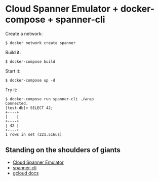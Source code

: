 # Cloud Spanner Emulator + docker-compose + spanner-cli

Create a network:
```
$ docker network create spanner
```

Build it:
```
$ docker-compose build
```

Start it:
```
$ docker-compose up -d
```

Try it:
```
$ docker-compose run spanner-cli ./wrap
Connected.
[test-db]> SELECT 42;
+----+
|    |
+----+
| 42 |
+----+
1 rows in set (221.516us)
```

## Standing on the shoulders of giants
- [Cloud Spanner Emulator](https://github.com/GoogleCloudPlatform/cloud-spanner-emulator)
- [spanner-cli](https://github.com/cloudspannerecosystem/spanner-cli)
- [gcloud docs](https://cloud.google.com/spanner/docs/emulator)
